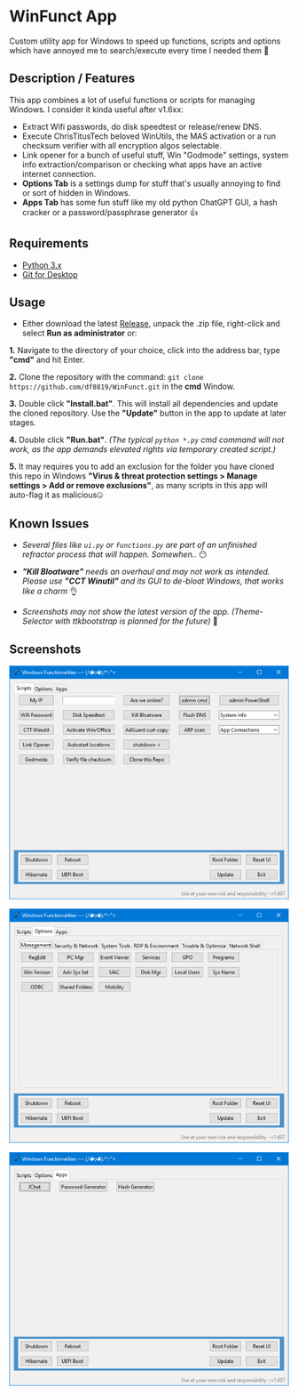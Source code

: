 # WinFunct App

Custom utility app for Windows to speed up functions, scripts and options which have annoyed me to search/execute every time I needed them 👀

## Description / Features

This app combines a lot of useful functions or scripts for managing Windows. I consider it kinda useful after v1.6xx:

- Extract Wifi passwords, do disk speedtest or release/renew DNS.
- Execute ChrisTitusTech beloved WinUtils, the MAS activation or a run checksum verifier with all encryption algos selectable.
- Link opener for a bunch of useful stuff, Win "Godmode" settings, system info extraction/comparison or checking what apps have an active internet connection.
- **Options Tab** is a settings dump for stuff that's usually annoying to find or sort of hidden in Windows.
- **Apps Tab** has some fun stuff like my old python ChatGPT GUI, a hash cracker or a password/passphrase generator 👍


## Requirements

- [Python 3.x](https://www.python.org/downloads/)
- [Git for Desktop](https://git-scm.com/downloads/)

## Usage

- Either download the latest [Release](https://github.com/df8819/WinFunct/releases), unpack the .zip file, right-click and select **Run as administrator** or:

**1.** Navigate to the directory of your choice, click into the address bar, type **"cmd"** and hit Enter.

**2.** Clone the repository with the command: `git clone https://github.com/df8819/WinFunct.git` in the **cmd** Window.

**3.** Double click **"Install.bat"**. This will install all dependencies and update the cloned repository. Use the **"Update"** button in the app to update at later stages.

**4.** Double click **"Run.bat"**. _(The typical `python *.py` cmd command will not work, as the app demands elevated rights via temporary created script.)_

**5.** It may requires you to add an exclusion for the folder you have cloned this repo in Windows **"Virus & threat protection settings > Manage settings > Add or remove exclusions"**, as many scripts in this app will auto-flag it as malicious🤐

## Known Issues

- _Several files like `ui.py` or `functions.py` are part of an unfinished refractor process that will happen. Somewhen.._ 😶

- _**"Kill Bloatware"** needs an overhaul and may not work as intended. Please use **"CCT Winutil"** and its GUI to de-bloat Windows, that works like a charm_ 👌

- _Screenshots may not show the latest version of the app. (Theme-Selector with ttkbootstrap is planned for the future)_ 👀

## Screenshots

![Image](1701505001.png)

![Image](1701505091.png)

![Image](1709048179.png)